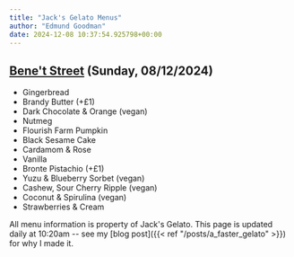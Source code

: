 ```yaml
---
title: "Jack's Gelato Menus"
author: "Edmund Goodman"
date: 2024-12-08 10:37:54.925798+00:00
---
```


## [Bene't Street](https://www.jacksgelato.com/bene-t-street-menu) (Sunday, 08/12/2024)

- Gingerbread
- Brandy Butter (+£1)
- Dark Chocolate & Orange (vegan)
- Nutmeg
- Flourish Farm Pumpkin
- Black Sesame Cake
- Cardamom & Rose
- Vanilla
- Bronte Pistachio (+£1)
- Yuzu & Blueberry Sorbet (vegan)
- Cashew, Sour Cherry Ripple (vegan)
- Coconut & Spirulina (vegan)
- Strawberries & Cream

All menu information is property of Jack's Gelato. This page is
updated daily at 10:20am -- see my
[blog post]({{< ref "/posts/a_faster_gelato" >}}) for why I made it.
